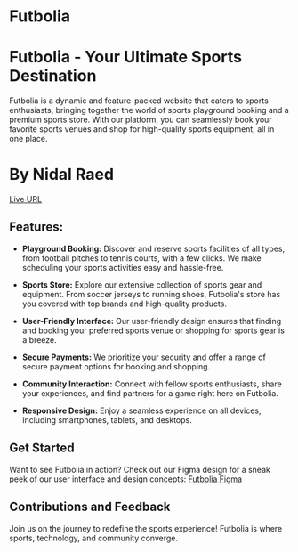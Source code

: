 # Futbolia
# Futbolia - Your Ultimate Sports Destination

Futbolia is a dynamic and feature-packed website that caters to sports enthusiasts, bringing together the world of sports playground booking and a premium sports store. With our platform, you can seamlessly book your favorite sports venues and shop for high-quality sports equipment, all in one place.

# By Nidal Raed
[Live URL]( https://nidalraed.github.io/Futbolia/)

## Features:
- **Playground Booking:** Discover and reserve sports facilities of all types, from football pitches to tennis courts, with a few clicks. We make scheduling your sports activities easy and hassle-free.

- **Sports Store:** Explore our extensive collection of sports gear and equipment. From soccer jerseys to running shoes, Futbolia's store has you covered with top brands and high-quality products.

- **User-Friendly Interface:** Our user-friendly design ensures that finding and booking your preferred sports venue or shopping for sports gear is a breeze.

- **Secure Payments:** We prioritize your security and offer a range of secure payment options for booking and shopping.

- **Community Interaction:** Connect with fellow sports enthusiasts, share your experiences, and find partners for a game right here on Futbolia.

- **Responsive Design:** Enjoy a seamless experience on all devices, including smartphones, tablets, and desktops.

## Get Started

Want to see Futbolia in action? Check out our Figma design for a sneak peek of our user interface and design concepts: [Futbolia Figma](https://www.figma.com/file/dRExjFo9c025tdXfACMPbb/masterpice-project?type=design&node-id=1-2&mode=design&t=zu7JOSm1rqzRuimp-0)

## Contributions and Feedback

Join us on the journey to redefine the sports experience! Futbolia is where sports, technology, and community converge.


